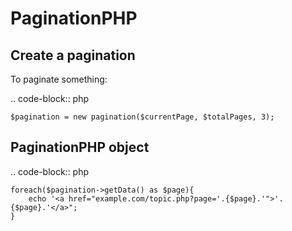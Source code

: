 PaginationPHP
==========

Create a pagination
--------------

To paginate something:

.. code-block:: php

    $pagination = new pagination($currentPage, $totalPages, 3);

PaginationPHP object
------------

.. code-block:: php

    foreach($pagination->getData() as $page){
        echo '<a href="example.com/topic.php?page='.{$page}.'">'.{$page}.'</a>";
    }
